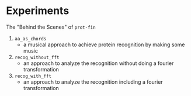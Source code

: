 # Experiments

The "Behind the Scenes" of `prot-fin`

 1. `aa_as_chords`
     - a musical approach to achieve protein recognition by making some music
 2. `recog_without_fft`
     - an approach to analyze the recognition without doing a fourier transformation
 3. `recog_with_fft`
     - an approach to analyze the recognition including a fourier transformation
